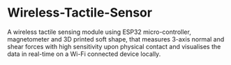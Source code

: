 # Wireless-Tactile-Sensor
A wireless tactile sensing module using ESP32 micro-controller, magnetometer and 3D printed soft shape, that measures 3-axis normal and shear forces with high sensitivity upon physical contact and visualises the data in real-time on a Wi-Fi connected device locally.
